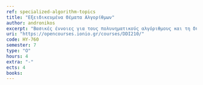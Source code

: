 ```yaml
---
ref: specialized-algorithm-topics
title: "Εξειδικευμένα Θέματα Αλγορίθμων"
author: andronikos
excerpt: "Βασικές έννοιες για τους πολυνηματικούς αλγόριθμους και τη δυναμική πολυνημάτωση. Η πολυνηματική εκδοχή του αλγόριθμου Merge Sort. Εισαγωγή στο γραμμικό προγραμματισμό. Αναγωγή προβλημάτων σε γραμμικά προγράμματα. Ο αλγόριθμος Simplex. Η έννοια της δυϊκότητας στον γραμμικό προγραμματισμό. Παίγνια μηδενικού αθροίσματος. Ο διακριτός και ο ταχύς μετασχηματισμός Fourier. Στοιχειώδεις αριθμοθεωρητικοί αλγόριθμοι. Ο αλγόριθμος του μέγιστου κοινού διαιρέτη. Αριθμητική υπολοίπων. Το κρυπτοσύστημα δημόσιου κλειδιού RSA. Τυχαιοποιημένοι αλγόριθμοι. Εισαγωγή στους προσεγγιστικούς αλγόριθμους."
uri: "https://opencourses.ionio.gr/courses/DDI210/"
code: HY-760
semester: 7
type: "O"
hours: 4
extra: "-"
ects: 4
books: 
---
```

